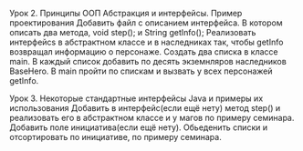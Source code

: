 Урок 2. Принципы ООП Абстракция и интерфейсы. Пример проектирования
Добавить файл с описанием интерфейса. В котором описать два метода, void step(); и String getInfo(); Реализовать интерфейсs в абстрактном классе и в наследниках так, чтобы getInfo возвращал информацию о персонаже. Создать два списка в классе main. В каждый список добавить по десять экземнляров наследников BaseHero. В main пройти по спискам и вызвать у всех персонажей getInfo.

Урок 3. Некоторые стандартные интерфейсы Java и примеры их использования
Добавить в интерфейс(если ещё нету) метод step() и реализовать его в абстрактном классе и у магов по примеру семинара. Добавить поле инициатива(если ещё нету). Обьеденить списки и отсортировать по инициативе, по примеру семинара.